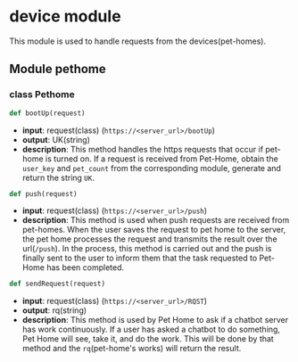 # device module

This module is used to handle requests from the devices(pet-homes).

## Module pethome

### class Pethome

```python
def bootUp(request)
```

  - **input**: request(class) (```https://<server_url>/bootUp```)
  - **output**: UK(string)
  - **description**: This method handles the https requests that occur if pet-home is turned on. 
  If a request is received from Pet-Home, obtain the ```user_key``` and ```pet_count``` 
  from the corresponding module, generate and return the string ```UK```.
  
```python
def push(request)
```

  - **input**: request(class) (```https://<server_url>/push```)
  - **description**: This method is used when push requests are received from pet-homes. 
  When the user saves the request to pet home to the server, the pet home processes 
  the request and transmits the result over the url(```/push```). In the process, this method 
  is carried out and the push is finally sent to the user to inform them that 
  the task requested to Pet-Home has been completed.
  
```python
def sendRequest(request)
```

  - **input**: request(class) (```https://<server_url>/RQST```)
  - **output**: rq(string)
  - **description**: This method is used by Pet Home to ask if a chatbot server has work continuously. 
  If a user has asked a chatbot to do something, Pet Home will see, take it, and do the work. 
  This will be done by that method and the ```rq```(pet-home's works) will return the result.